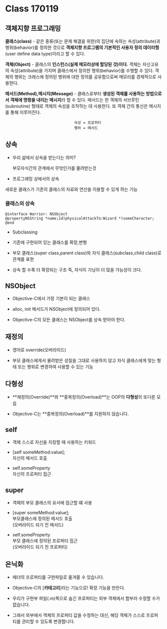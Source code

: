 # Class 170119
## 객체지향 프로그래밍

**클래스(class)** - 같은 종류(또는 문제 해결을 위한)의 집단에 속하는 속성(attribute)과 행위(behavior)를 정의한 것으로 **객체지향 프로그램의 기본적인 사용자 정의 데이터헝**(user define data type)이라고 할 수 있다.

**객체(Object)** - 클래스의 **인스턴스(실제 메모리상에 할당된 것)이다.** 객체는 자신고유의 속성(attribute)을 가지며 클래스에서 정의한 행위(behavior)를 수행할 수 있다. 객체의 행위는 크래스에 정의된 행위에 대한 정의를 공유함으로써 메모리를 경제적으로 사용한다.

**메서드(Method),메시지(Message)** - 클래스로부터  **생성된 객체를 사용하는 방법으로서 객체에 명령을 내리는 메시지**라 할 수 있다. 메서드는 한 객체의 서브루틴(subroutine) 형태로 객체의 속성을 조작하는 데 사용한다. 또 객체 간의 통신은 메시지를 통해 이루어진다.

                                   속성 = 프로퍼티
                                   행위 = 메서드

## 상속

- 우리 삶에서 상속을 받는다는 의미?

  부모자식간의 관계에서 무엇인가를 물려받는것
- 프로그래밍 상에서의 상속

 새로운 클래스가 기존의 클래스의 자료와 연산을 이용할 수 있게 하는 기능

### 클래스의 상속 

````
@interface Warrior: NSObject
@propertyNSString *name;id)physicalAttackTo:Wizard *)someCharacter;
@end
````




- Subclassing

- 기존에 구현되어 있는 클래스를 확장,변형

- 부모 클래스(super class,parent class)와 자식 클래스(subclass,child class)로 관계를 표현

- 상속 할 수록 더 확장되는 구조 즉, 자식이 기닝이 더 많을 가능성이 크다.


## NSObject

- Objective-C에서 가장 기본이 되는 클래스

- alloc, init 메서드가 NSObject에 정의되어 있다.

- Objective-C의 모든 클래스는 NSObject를 상속 받아야 한다.



## 재정의

- 영어로 override(오버라이드)

- 부모 클래스에게서 물려받은 성질을 그대로 사용하지 않고 자식 클래스에게 맞는 형태 또는 행위로 변경하여 사용할 수 있는 기능

## 다형성

- **재정의(Override)**와 **중복정의(Overload)**는 OOP의 **다형성**의 또다른 모습

- Objective-C는 **중복정의(Overload)**를 지원하지 않습니다.

## self

- 객체 스스로 자신을 지칭할 때 사용하는 키워드

- [self someMethod:value]; <br>자신의 메서드 호출</br>

- self.someProperty <br>자신의 프로퍼티 접근</br>


## super

- 객체의 부모 클래스의 요서에 접근할 떄 사용

- [super someMethod:value];<br>부모클래스에 정의된 메서드 호출<br>(오버라이드 되기 전 메서드)

- self.someProperty<br>부모 클래스에 정의된 프로퍼티 접근<br>(오버라이드 되기 전 프로퍼티)



## 은닉화

- 헤더의 프로퍼티를 구현파일로 옮겨올 수 있습니다.

- Objective-C의 [**카테고리**]라는 기능으로! 확장 기능을 만든다.

- 우리가 구현부 파일(.m)쪽으로 숨긴 프로퍼티는 외부 객체에서 함부러 수정할 수가 없습니다.

- 그래서 외부에서 객체의 프로퍼티 값을 수정하는 대신, 해당 객체가 스스로 프로퍼티를 관리할 수 있도록 변경합니다.